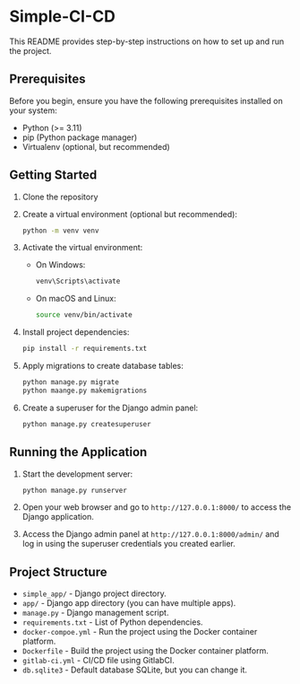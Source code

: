 # Simple-CI-CD

This README provides step-by-step instructions on how to set up and run the project.

## Prerequisites

Before you begin, ensure you have the following prerequisites installed on your system:

- Python (>= 3.11)
- pip (Python package manager)
- Virtualenv (optional, but recommended)

## Getting Started

1. Clone the repository

2. Create a virtual environment (optional but recommended):

    ```bash
    python -m venv venv
    ```

3. Activate the virtual environment:

    - On Windows:

        ```bash
        venv\Scripts\activate
        ```

    - On macOS and Linux:

        ```bash
        source venv/bin/activate
        ```

4. Install project dependencies:

    ```bash
    pip install -r requirements.txt
    ```

5. Apply migrations to create database tables:

    ```bash
    python manage.py migrate
    python maange.py makemigrations
    ```

7. Create a superuser for the Django admin panel:

    ```bash
    python manage.py createsuperuser
    ```

## Running the Application

1. Start the development server:

    ```bash
    python manage.py runserver
    ```

2. Open your web browser and go to `http://127.0.0.1:8000/` to access the Django application.

3. Access the Django admin panel at `http://127.0.0.1:8000/admin/` and log in using the superuser credentials you created earlier.

## Project Structure

- `simple_app/` - Django project directory.
- `app/` - Django app directory (you can have multiple apps).
- `manage.py` - Django management script.
- `requirements.txt` - List of Python dependencies.
- `docker-compoe.yml` - Run the project using the Docker container platform.
- `Dockerfile` - Build the project using the Docker container platform.
- `gitlab-ci.yml` - CI/CD file using GitlabCI.
- `db.sqlite3` - Default database SQLite, but you can change it.


